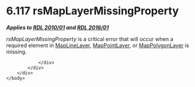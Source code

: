 <html dir="LTR" xmlns:mshelp="http://msdn.microsoft.com/mshelp" xmlns:ddue="http://ddue.schemas.microsoft.com/authoring/2003/5" xmlns:xlink="http://www.w3.org/1999/xlink" xmlns:tool="http://www.microsoft.com/tooltip">
    <head>
        <meta http-equiv="Content-Type" content="text/html; CHARSET=utf-8"></meta>
        <meta name="save" content="history"></meta>
        <title>6.117 rsMapLayerMissingProperty</title>
        <xml>
            <mshelp:toctitle title="6.117 rsMapLayerMissingProperty"></mshelp:toctitle>
            <mshelp:rltitle title="[MS-RDL]: rsMapLayerMissingProperty"></mshelp:rltitle>
            <mshelp:keyword index="A" term="2c72d1ec-d523-434b-b48a-0f91df0d1797"></mshelp:keyword>
            <mshelp:attr name="DCSext.ContentType" value="open specification"></mshelp:attr>
            <mshelp:attr name="AssetID" value="2c72d1ec-d523-434b-b48a-0f91df0d1797"></mshelp:attr>
            <mshelp:attr name="TopicType" value="kbRef"></mshelp:attr>
            <mshelp:attr name="DCSext.Title" value="[MS-RDL]: rsMapLayerMissingProperty" />
        </xml>
    </head>
    <body>
        <div id="header">
            <h1 class="heading">6.117 rsMapLayerMissingProperty</h1>
        </div>
        <div id="mainSection">
            <div id="mainBody">
                <div id="allHistory" class="saveHistory"></div>
                <div id="sectionSection0" class="section" name="collapseableSection">
                    

<p><b><i>Applies to </i></b><a href="3428e690-a348-4ec7-8a6a-8efb42d2cdee.html"><b><i>RDL 2010/01</i></b></a><b><i>
and </i></b><a href="52ce3983-2bfc-4e72-9359-42aaf5fe4509.html"><b><i>RDL 2016/01</i></b></a></p>

<p><i>rsMapLayerMissingProperty</i> is a critical error that
will occur when a required element in <a href="8681b1dc-d73e-4d35-b4fa-f7f459d4a304.html">MapLineLayer</a>, <a href="aa1875f4-9842-4672-86d6-306ba5a075aa.html">MapPointLayer</a>, or <a href="f54fa273-d9b2-4e49-a896-6001bcda016b.html">MapPolygonLayer</a> is
missing.</p>


                </div>
            </div>
        </div>
    </body>
</html>
